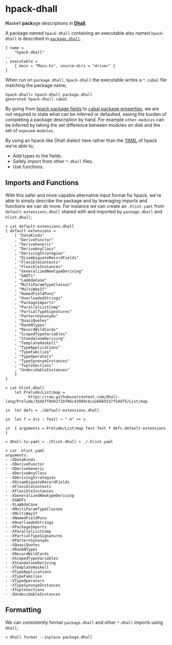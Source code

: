 # hpack-dhall

**H**askell **pack**age descriptions in [**Dhall**](https://github.com/dhall-lang/dhall-lang).

A package named `hpack-dhall` containing an executable also named `hpack-dhall`
is described in
[`package.dhall`](https://github.com/sol/hpack-dhall/blob/master/package.dhall).

```
{ name =
    "hpack-dhall"
...
, executable =
    { main = "Main.hs", source-dirs = "driver" }
}
```

When run on `package.dhall`, `hpack-dhall` the executable writes
a `*.cabal` file matching the package name;

```
hpack-dhall> hpack-dhall package.dhall
generated hpack-dhall.cabal
```

By going from [hpack package
fields](https://github.com/sol/hpack#top-level-fields) to [cabal package
properties](https://www.haskell.org/cabal/users-guide/developing-packages.html#package-properties),
we are not required to state what can be inferred or defaulted, easing the
burden of completing a package description by hand.  For example
`other-modules` can be inferred by taking the set difference between modules on
disk and the set of `exposed-modules`.

By using an hpack-like Dhall dialect here rather than the
[YAML](https://en.wikipedia.org/wiki/YAML) of hpack we're able to;

* Add types to the fields.
* Safely import from other `*.dhall` files.
* Use functions.

## Imports and Functions

With this safer and more capable alternative input format for hpack, we're able
to simply describe the package and by leveraging imports and functions we can
do more. For instance we can create an `.hlint.yaml` from
`default-extensions.dhall` shared with and imported by `package.dhall` and
`hlint.dhall`;

```
> cat default-extensions.dhall
{ default-extensions =
    [ "DataKinds"
    , "DeriveFunctor"
    , "DeriveGeneric"
    , "DeriveAnyClass"
    , "DerivingStrategies"
    , "DisambiguateRecordFields"
    , "FlexibleContexts"
    , "FlexibleInstances"
    , "GeneralizedNewtypeDeriving"
    , "GADTs"
    , "LambdaCase"
    , "MultiParamTypeClasses"
    , "MultiWayIf"
    , "NamedFieldPuns"
    , "OverloadedStrings"
    , "PackageImports"
    , "ParallelListComp"
    , "PartialTypeSignatures"
    , "PatternSynonyms"
    , "QuasiQuotes"
    , "RankNTypes"
    , "RecordWildCards"
    , "ScopedTypeVariables"
    , "StandaloneDeriving"
    , "TemplateHaskell"
    , "TypeApplications"
    , "TypeFamilies"
    , "TypeOperators"
    , "TypeSynonymInstances"
    , "TupleSections"
    , "UndecidableInstances"
    ]
}

> cat hlint.dhall
    let Prelude/List/map =
          https://raw.githubusercontent.com/dhall-lang/Prelude/35deff0d41f2bf86c42089c6ca16665537f54d75/List/map

in  let defs = ./default-extensions.dhall

in  let f = λ(s : Text) → "-X" ++ s

in  { arguments = Prelude/List/map Text Text f defs.default-extensions }

> dhall-to-yaml < ./hlint.dhall > ./.hlint.yaml

> cat .hlint.yaml
arguments:
- -XDataKinds
- -XDeriveFunctor
- -XDeriveGeneric
- -XDeriveAnyClass
- -XDerivingStrategies
- -XDisambiguateRecordFields
- -XFlexibleContexts
- -XFlexibleInstances
- -XGeneralizedNewtypeDeriving
- -XGADTs
- -XLambdaCase
- -XMultiParamTypeClasses
- -XMultiWayIf
- -XNamedFieldPuns
- -XOverloadedStrings
- -XPackageImports
- -XParallelListComp
- -XPartialTypeSignatures
- -XPatternSynonyms
- -XQuasiQuotes
- -XRankNTypes
- -XRecordWildCards
- -XScopedTypeVariables
- -XStandaloneDeriving
- -XTemplateHaskell
- -XTypeApplications
- -XTypeFamilies
- -XTypeOperators
- -XTypeSynonymInstances
- -XTupleSections
- -XUndecidableInstances
```

## Formatting

We can consistently format `package.dhall` and other `*.dhall` imports using
`dhall`;

```
> dhall format --inplace package.dhall
```

